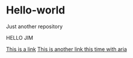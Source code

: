 # Hello-world
Just another repository
<p>HELLO JIM</p>
<a href="/">This is a link</a>
<a aria-label="a link to nowhere" href="/">This is another link this time with aria </a>
